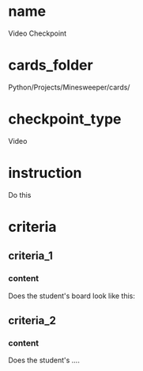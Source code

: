 # name
Video Checkpoint            
 
# cards_folder
Python/Projects/Minesweeper/cards/

# checkpoint_type
Video

# instruction
Do this

# criteria

## criteria_1

### content
Does the student's board look like this:

## criteria_2

### content
Does the student's ....
